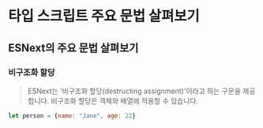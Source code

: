 # 타입 스크립트 주요 문법 살펴보기

## ESNext의 주요 문법 살펴보기

### 비구조화 할당

> ESNext는 '비구조화 할당(destructing assignment)'이라고 하는 구문을 제공합니다. 비구조화 할당은 객체와 배열에 적용할 수 있습니다. 
 
```javascript
let person = {name: "Jane", age: 22}
```